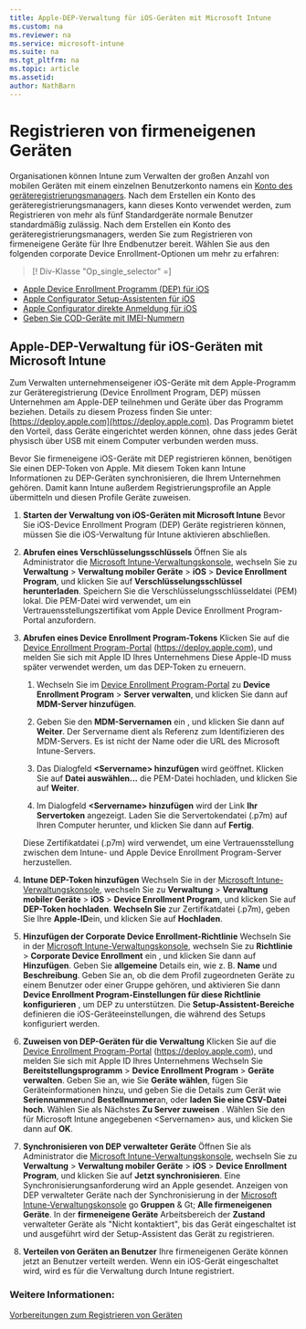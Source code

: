 ```yaml
---
title: Apple-DEP-Verwaltung für iOS-Geräten mit Microsoft Intune
ms.custom: na
ms.reviewer: na
ms.service: microsoft-intune
ms.suite: na
ms.tgt_pltfrm: na
ms.topic: article
ms.assetid:
author: NathBarn
---
```

# Registrieren von firmeneigenen Geräten
Organisationen können Intune zum Verwalten der großen Anzahl von mobilen Geräten mit einem einzelnen Benutzerkonto namens ein [Konto des geräteregistrierungsmanagers](enroll-corporate-owned-devices-with-the-device-enrollment-manager-in-microsoft-intune.md). Nach dem Erstellen ein Konto des geräteregistrierungsmanagers, kann dieses Konto verwendet werden, zum Registrieren von mehr als fünf Standardgeräte normale Benutzer standardmäßig zulässig. Nach dem Erstellen ein Konto des geräteregistrierungsmanagers, werden Sie zum Registrieren von firmeneigene Geräte für Ihre Endbenutzer bereit.
Wählen Sie aus den folgenden corporate Device Enrollment-Optionen um mehr zu erfahren:

> [! Div-Klasse "Op_single_selector" =]
- [Apple Device Enrollment Programm (DEP) für iOS](iOS-device-enrollment-program.md)
- [Apple Configurator Setup-Assistenten für iOS](iOS-setup-assistant-enrollment.md)
- [Apple Configurator direkte Anmeldung für iOS](iOS-direct-enrollment.md)
- [Geben Sie COD-Geräte mit IMEI-Nummern](specify-corporate-owned-devices-with-international-mobile-equipment-identity-imei-numbers.md)

## Apple-DEP-Verwaltung für iOS-Geräten mit Microsoft Intune
Zum Verwalten unternehmenseigener iOS-Geräte mit dem Apple-Programm zur Geräteregistrierung (Device Enrollment Program, DEP) müssen Unternehmen am Apple-DEP teilnehmen und Geräte über das Programm beziehen. Details zu diesem Prozess finden Sie unter:  [https://deploy.apple.com](https://deploy.apple.com). Das Programm bietet den Vorteil, dass Geräte eingerichtet werden können, ohne dass jedes Gerät physisch über USB mit einem Computer verbunden werden muss.

Bevor Sie firmeneigene iOS-Geräte mit DEP registrieren können, benötigen Sie einen DEP-Token von Apple. Mit diesem Token kann Intune Informationen zu DEP-Geräten synchronisieren, die Ihrem Unternehmen gehören. Damit kann Intune außerdem Registrierungsprofile an Apple übermitteln und diesen Profile Geräte zuweisen.

1.  **Starten der Verwaltung von iOS-Geräten mit Microsoft Intune**
    Bevor Sie iOS-Device Enrollment Program (DEP) Geräte registrieren können, müssen Sie die iOS-Verwaltung für Intune aktivieren abschließen.

2.  **Abrufen eines Verschlüsselungsschlüssels**
    Öffnen Sie als Administrator die [Microsoft Intune-Verwaltungskonsole](http://manage.microsoft.com), wechseln Sie zu **Verwaltung** &gt; **Verwaltung mobiler Geräte** &gt; **iOS** &gt; **Device Enrollment Program**, und klicken Sie auf **Verschlüsselungsschlüssel herunterladen**. Speichern Sie die Verschlüsselungsschlüsseldatei (PEM) lokal. Die PEM-Datei wird verwendet, um ein Vertrauensstellungszertifikat vom Apple Device Enrollment Program-Portal anzufordern.

3.  **Abrufen eines Device Enrollment Program-Tokens**
    Klicken Sie auf die [Device Enrollment Program-Portal](https://deploy.apple.com) (https://deploy.apple.com), und melden Sie sich mit Apple ID Ihres Unternehmens Diese Apple-ID muss später verwendet werden, um das DEP-Token zu erneuern.

    1.  Wechseln Sie im [Device Enrollment Program-Portal](https://deploy.apple.com) zu **Device Enrollment Program** &gt; **Server verwalten**, und klicken Sie dann auf **MDM-Server hinzufügen**.

    2.  Geben Sie den **MDM-Servernamen** ein , und klicken Sie dann auf **Weiter**. Der Servername dient als Referenz zum Identifizieren des MDM-Servers. Es ist nicht der Name oder die URL des Microsoft Intune-Servers.

    3.  Das Dialogfeld **&lt;Servername&gt; hinzufügen** wird geöffnet. Klicken Sie auf **Datei auswählen...** die PEM-Datei hochladen, und klicken Sie auf **Weiter**.

    4.  Im Dialogfeld **&lt;Servername&gt; hinzufügen** wird der Link **Ihr Servertoken** angezeigt. Laden Sie die Servertokendatei (.p7m) auf Ihren Computer herunter, und klicken Sie dann auf **Fertig**.

    Diese Zertifikatdatei (.p7m) wird verwendet, um eine Vertrauensstellung zwischen dem Intune- und Apple Device Enrollment Program-Server herzustellen.

4.  **Intune DEP-Token hinzufügen**
    Wechseln Sie in der [Microsoft Intune-Verwaltungskonsole](http://manage.microsoft.com), wechseln Sie zu **Verwaltung** &gt; **Verwaltung mobiler Geräte** &gt; **iOS** &gt; **Device Enrollment Program**, und klicken Sie auf **DEP-Token hochladen**. **Wechseln Sie** zur Zertifikatdatei (.p7m), geben Sie Ihre **Apple-ID**ein, und klicken Sie auf **Hochladen**.

5.  **Hinzufügen der Corporate Device Enrollment-Richtlinie**
    Wechseln Sie in der [Microsoft Intune-Verwaltungskonsole](http://manage.microsoft.com), wechseln Sie zu **Richtlinie** &gt; **Corporate Device Enrollment** ein , und klicken Sie dann auf **Hinzufügen**. Geben Sie **allgemeine** Details ein, wie z. B. **Name** und **Beschreibung**. Geben Sie an, ob die dem Profil zugeordneten Geräte zu einem Benutzer oder einer Gruppe gehören, und aktivieren Sie dann **Device Enrollment Program-Einstellungen für diese Richtlinie konfigurieren** , um DEP zu unterstützen. Die **Setup-Assistent-Bereiche** definieren die iOS-Geräteeinstellungen, die während des Setups konfiguriert werden.

6.  **Zuweisen von DEP-Geräten für die Verwaltung**
    Klicken Sie auf die [Device Enrollment Program-Portal](https://deploy.apple.com) (https://deploy.apple.com), und melden Sie sich mit Apple ID Ihres Unternehmens Wechseln Sie **Bereitstellungsprogramm** &gt; **Device Enrollment Program** &gt; **Geräte verwalten**. Geben Sie an, wie Sie **Geräte wählen**, fügen Sie Geräteinformationen hinzu, und geben Sie die Details zum Gerät wie **Seriennummer**und **Bestellnummer**an, oder **laden Sie eine CSV-Datei hoch**. Wählen Sie als Nächstes **Zu Server zuweisen** . Wählen Sie den für Microsoft Intune angegebenen &lt;Servernamen&gt; aus, und klicken Sie dann auf **OK**.

7.  **Synchronisieren von DEP verwalteter Geräte**
    Öffnen Sie als Administrator die [Microsoft Intune-Verwaltungskonsole](http://manage.microsoft.com), wechseln Sie zu **Verwaltung** &gt; **Verwaltung mobiler Geräte** &gt; **iOS** &gt; **Device Enrollment Program**, und klicken Sie auf **Jetzt synchronisieren**. Eine Synchronisierungsanforderung wird an Apple gesendet. Anzeigen von DEP verwalteter Geräte nach der Synchronisierung in der [Microsoft Intune-Verwaltungskonsole](http://manage.microsoft.com) go **Gruppen** & Gt; **Alle firmeneigenen Geräte**. In der **firmeneigene Geräte** Arbeitsbereich der **Zustand** verwalteter Geräte als "Nicht kontaktiert", bis das Gerät eingeschaltet ist und ausgeführt wird der Setup-Assistent das Gerät zu registrieren.

8.  **Verteilen von Geräten an Benutzer**
    Ihre firmeneigenen Geräte können jetzt an Benutzer verteilt werden. Wenn ein iOS-Gerät eingeschaltet wird, wird es für die Verwaltung durch Intune registriert.



### Weitere Informationen:
[Vorbereitungen zum Registrieren von Geräten](get-ready-to-enroll-devices-in-microsoft-intune.md)


<!--HONumber=Mar16_HO5-->


